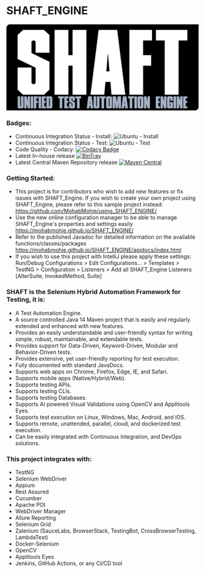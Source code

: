 # SHAFT_ENGINE
<img src="src/main/resources/images/shaft.png" alt="SHAFT_ENGINE" style="display:block; margin-left:auto; margin-right:auto;"/>

### Badges:
- Continuous Integration Status - Install: ![Ubuntu - Install](https://github.com/MohabMohie/SHAFT_ENGINE/workflows/Ubuntu%20-%20Install/badge.svg)
- Continuous Integration Status - Test: ![Ubuntu - Test](https://github.com/MohabMohie/SHAFT_ENGINE/workflows/Ubuntu%20-%20Test/badge.svg) 
- Code Quality - Codacy: [![Codacy Badge](https://app.codacy.com/project/badge/Grade/3579cfd02a2c4f67bd1dce5dad0b1562)](https://www.codacy.com/manual/mohab.mohieeldeen/SHAFT_ENGINE?utm_source=github.com&amp;utm_medium=referral&amp;utm_content=MohabMohie/SHAFT_ENGINE&amp;utm_campaign=Badge_Grade)
- Latest In-house release [ ![BinTray](https://api.bintray.com/packages/mohabmohie/SHAFT/SHAFT_Engine/images/download.svg) ](https://bintray.com/mohabmohie/SHAFT/SHAFT_Engine/_latestVersion)
- Latest Central Maven Repository release [![Maven Central](https://img.shields.io/maven-central/v/io.github.mohabmohie/SHAFT_ENGINE.svg?label=Maven%20Central)](https://search.maven.org/search?q=g:%22io.github.mohabmohie%22%20AND%20a:%22SHAFT_ENGINE%22)

### Getting Started:
- This project is for contributors who wish to add new features or fix issues with SHAFT_Engine. If you wish to create your own project using SHAFT_Engine, please refer to this sample project instead: https://github.com/MohabMohie/using_SHAFT_ENGINE/
- Use the new online configuration manager to be able to manage SHAFT_Engine's properties and settings easily https://mohabmohie.github.io/SHAFT_ENGINE/
- Refer to the published Javadoc for detailed information on the available functions/classes/packages https://mohabmohie.github.io/SHAFT_ENGINE/apidocs/index.html
- If you wish to use this project with IntelliJ please apply these settings:
<br/>Run/Debug Configurations > Edit Configurations... > Templates > TestNG > Configuration > Listeners > Add all SHAFT_Engine Listeners [AlterSuite, InvokedMethod, Suite]

### SHAFT is the Selenium Hybrid Automation Framework for Testing, it is:
- A Test Automation Engine.
- A source controlled Java 14 Maven project that is easily and regularly extended and enhanced with new features.
- Provides an easily understandable and user-friendly syntax for writing simple, robust, maintainable, and extendable tests.
- Provides support for Data-Driven, Keyword-Driven, Modular and Behavior-Driven tests.
- Provides extensive, yet user-friendly reporting for test execution.
- Fully documented with standard JavaDocs.
- Supports web apps on Chrome, Firefox, Edge, IE, and Safari.
- Supports mobile apps (Native/Hybrid/Web).
- Supports testing APIs.
- Supports testing CLIs.
- Supports testing Databases.
- Supports AI powered Visual Validations using OpenCV and Applitools Eyes.
- Supports test execution on Linux, Windows, Mac, Android, and iOS.
- Supports remote, unattended, parallel, cloud, and dockerized test execution.
- Can be easily integrated with Continuous Integration, and DevOps solutions.

### This project integrates with:
- TestNG
- Selenium WebDriver
- Appium
- Rest Assured
- Cucumber
- Apache POI
- WebDriver Manager
- Allure Reporting
- Selenium Grid
- Zalenium (SauceLabs, BrowserStack, TestingBot, CrossBrowserTesting, LambdaTest)
- Docker-Selenium
- OpenCV
- Applitools Eyes
- Jenkins, GitHub Actions, or any CI/CD tool